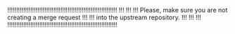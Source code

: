 !!!!!!!!!!!!!!!!!!!!!!!!!!!!!!!!!!!!!!!!!!!!!!!!!!!!!!!!!!!!!!
!!!                                                        !!!
!!! Please, make sure you are not creating a merge request !!!
!!! into the upstream repository.                          !!!
!!!                                                        !!!
!!!!!!!!!!!!!!!!!!!!!!!!!!!!!!!!!!!!!!!!!!!!!!!!!!!!!!!!!!!!!!
